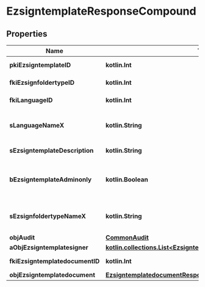 
# EzsigntemplateResponseCompound

## Properties
Name | Type | Description | Notes
------------ | ------------- | ------------- | -------------
**pkiEzsigntemplateID** | **kotlin.Int** | The unique ID of the Ezsigntemplate | 
**fkiEzsignfoldertypeID** | **kotlin.Int** | The unique ID of the Ezsignfoldertype. | 
**fkiLanguageID** | **kotlin.Int** | The unique ID of the Language.  Valid values:  |Value|Description| |-|-| |1|French| |2|English| | 
**sLanguageNameX** | **kotlin.String** | The Name of the Language in the language of the requester | 
**sEzsigntemplateDescription** | **kotlin.String** | The description of the Ezsigntemplate | 
**bEzsigntemplateAdminonly** | **kotlin.Boolean** | Whether the Ezsigntemplate can be accessed by admin users only (eUserType&#x3D;Normal) | 
**sEzsignfoldertypeNameX** | **kotlin.String** | The name of the Ezsignfoldertype in the language of the requester | 
**objAudit** | [**CommonAudit**](CommonAudit.md) |  | 
**aObjEzsigntemplatesigner** | [**kotlin.collections.List&lt;EzsigntemplatesignerResponseCompound&gt;**](EzsigntemplatesignerResponseCompound.md) |  | 
**fkiEzsigntemplatedocumentID** | **kotlin.Int** | The unique ID of the Ezsigntemplatedocument |  [optional]
**objEzsigntemplatedocument** | [**EzsigntemplatedocumentResponse**](EzsigntemplatedocumentResponse.md) |  |  [optional]



